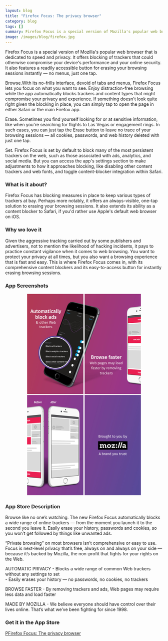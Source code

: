 ```yaml
---
layout: blog
title: "Firefox Focus: The privacy browser"
category: blog
tags: []
summary: Firefox Focus is a special version of Mozilla's popular web browser that is dedicated to speed and privacy. It offers blocking of trackers that could otherwise compromise your device's performance and your online security. It also features a readily accessible button for erasing your browsing sessions instantly — no menus, just one tap.
image: /images/blog/firefox.jpg
---
```


Firefox Focus is a special version of Mozilla's popular web browser that is dedicated to speed and privacy. It offers blocking of trackers that could otherwise compromise your device's performance and your online security. It also features a readily accessible button for erasing your browsing sessions instantly — no menus, just one tap.

Browse.With its no-frills interface, devoid of tabs and menus, Firefox Focus lets you focus on what you want to see. Enjoy distraction-free browsing while the app automatically blocks trackers and content types that might compromise your privacy and experience. If something doesn't look quite right given the blocking in place, you can simply tap to open the page in either Safari or the main Firefox app.

Erase. Sometimes you find yourself looking for or at sensitive information, like when you're searching for flights to Las Vegas or engagement rings. In such cases, you can just tap the Erase button to leave no trace of your browsing sessions — all cookies, passwords, and web history deleted with just one tap.

Set. Firefox Focus is set by default to block many of the most persistent trackers on the web, such as those associated with ads, analytics, and social media. But you can access the app's settings section to make adjustments to how it approaches blocking, like disabling other content trackers and web fonts, and toggle content-blocker integration within Safari.

### What is it about?

Firefox Focus has blocking measures in place to keep various types of trackers at bay. Perhaps more notably, it offers an always-visible, one-tap solution to erasing your browsing sessions. It also extends its ability as a content blocker to Safari, if you'd rather use Apple's default web browser on iOS.

### Why wo love it

Given the aggressive tracking carried out by some publishers and advertisers, not to mention the likelihood of hacking incidents, it pays to practice constant vigilance when it comes to web browsing. You want to protect your privacy at all times, but you also want a browsing experience that is fast and easy. This is where Firefox Focus comes in, with its comprehensive content blockers and its easy-to-access button for instantly erasing browsing sessions.

### App Screenshots

<div  align="center">    
<img src="/images/blog/firefox1.jpeg" width="180"  alt="">
<img src="/images/blog/firefox2.jpeg" width="180"  alt="">
<img src="/images/blog/firefox3.jpeg" width="180"  alt="">
<img src="/images/blog/firefox4.jpeg" width="180"  alt="">
</div>


### App Store Description

Browse like no one’s watching. The new Firefox Focus automatically blocks a wide range of online trackers — from the moment you launch it to the second you leave it. Easily erase your history, passwords and cookies, so you won’t get followed by things like unwanted ads.

“Private browsing” on most browsers isn’t comprehensive or easy to use. Focus is next-level privacy that’s free, always on and always on your side — because it’s backed by Mozilla, the non-profit that fights for your rights on the Web.

AUTOMATIC PRIVACY
\- Blocks a wide range of common Web trackers without any settings to set  
\- Easily erases your history — no passwords, no cookies, no trackers  

BROWSE FASTER
\- By removing trackers and ads, Web pages may require less data and load faster  

MADE BY MOZILLA
\- We believe everyone should have control over their lives online. That’s what we’ve been fighting for since 1998.

### Get it in the App Store 
[PFirefox Focus: The privacy browser](https://itunes.apple.com/US/app/id1055677337?mt=8&at=1010lGvV&ct=A0W)